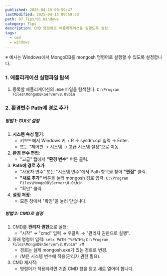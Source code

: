 ```yaml
---
published: 2025-04-15 09:59:47
lastModified: 2025-04-15 09:59:30
path: 07.Tips/01.Windows
category: Tips
description: CMD 명령어로 애플리케이션을 실행도록 설정
tags:
  - cmd
  - windows
---
```

※ 예시는 Windows에서 MongoDB를 mongosh 명령어로 실행할 수 있도록 설정합니다.
### 1. 애플리케이션 실행파일 탐색
1. 등록할 애플리케이션의 .exe 파일을 탐색한다.
	`C:\Program Files\MongoDB\Server\8.0\bin`
### 2. 환경변수 Path에 경로 추가
##### 방법 1: GUI로 설정
1. **시스템 속성 열기**:
    - 키보드에서 Windows 키 + R → sysdm.cpl 입력 → Enter.
    - 또는 "제어판 → 시스템 → 고급 시스템 설정"으로 이동.
2. **환경 변수 편집**:
    - "고급" 탭에서 **"환경 변수"** 버튼 클릭.
3. **Path에 경로 추가**:
    - "사용자 변수" 또는 "시스템 변수"에서 Path 항목을 찾아 **"편집"** 클릭.
    - **"새로 추가"** 버튼을 눌러 mongosh 경로 입력:
        `C:\Program Files\MongoDB\Server\8.0\bin`
    - "확인" 클릭.
4. **설정 저장**:
    - 모든 창에서 "확인"을 눌러 닫습니다.
##### 방법 2: CMD로 설정
1. CMD를 **관리자 권한**으로 실행:
    - "시작" → "cmd" 입력 → 우클릭 → "관리자 권한으로 실행".
2. 아래 명령어 입력:
    `setx PATH "%PATH%;C:\Program Files\MongoDB\Server\8.0\bin" /M`
    - 경로는 실제 mongosh.exe가 있는 경로로 변경.
    - /M은 시스템 변수에 적용(관리자 권한 필요).
3. CMD 재시작:
    - 명령어가 적용되려면 기존 CMD 창을 닫고 새로 열어야 합니다.